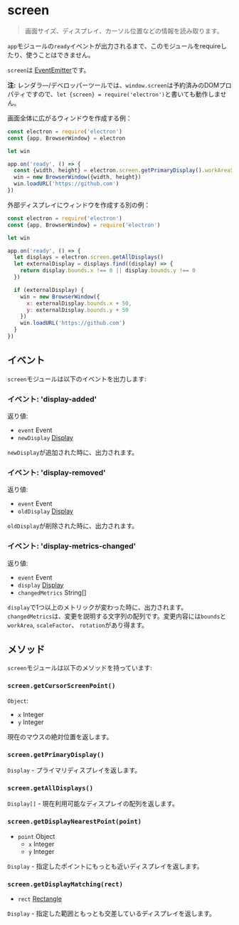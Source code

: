 # screen

> 画面サイズ、ディスプレイ、カーソル位置などの情報を読み取ります。

`app`モジュールの`ready`イベントが出力されるまで、このモジュールをrequireしたり、使うことはできません。

`screen`は [EventEmitter](http://nodejs.org/api/events.html#events_class_events_eventemitter)です。

**注:** レンダラ―/デベロッパーツールでは、`window.screen`は予約済みのDOMプロパティですので、`let {screen} = require('electron')`と書いても動作しません。

画面全体に広がるウィンドウを作成する例：

```javascript
const electron = require('electron')
const {app, BrowserWindow} = electron

let win

app.on('ready', () => {
  const {width, height} = electron.screen.getPrimaryDisplay().workAreaSize
  win = new BrowserWindow({width, height})
  win.loadURL('https://github.com')
})
```

外部ディスプレイにウィンドウを作成する別の例：

```javascript
const electron = require('electron')
const {app, BrowserWindow} = require('electron')

let win

app.on('ready', () => {
  let displays = electron.screen.getAllDisplays()
  let externalDisplay = displays.find((display) => {
    return display.bounds.x !== 0 || display.bounds.y !== 0
  })

  if (externalDisplay) {
    win = new BrowserWindow({
      x: externalDisplay.bounds.x + 50,
      y: externalDisplay.bounds.y + 50
    })
    win.loadURL('https://github.com')
  }
})
```

## イベント

`screen`モジュールは以下のイベントを出力します:

### イベント: 'display-added'

返り値:

* `event` Event
* `newDisplay` [Display](structures/display.md)

`newDisplay`が追加された時に、出力されます。

### イベント: 'display-removed'

返り値:

* `event` Event
* `oldDisplay` [Display](structures/display.md)

`oldDisplay`が削除された時に、出力されます。

### イベント: 'display-metrics-changed'

返り値:

* `event` Event
* `display` [Display](structures/display.md)
* `changedMetrics` String[]

`display`で1つ以上のメトリックが変わった時に、出力されます。`changedMetrics`は、変更を説明する文字列の配列です。変更内容には`bounds`と`workArea`, `scaleFactor`、 `rotation`があり得ます。

## メソッド

`screen`モジュールは以下のメソッドを持っています:

### `screen.getCursorScreenPoint()`

`Object`:
* `x` Integer
* `y` Integer

現在のマウスの絶対位置を返します。

### `screen.getPrimaryDisplay()`

`Display` - プライマリディスプレイを返します。

### `screen.getAllDisplays()`

`Display[]` - 現在利用可能なディスプレイの配列を返します。

### `screen.getDisplayNearestPoint(point)`

* `point` Object
  * `x` Integer
  * `y` Integer

`Display` - 指定したポイントにもっとも近いディスプレイを返します。

### `screen.getDisplayMatching(rect)`

* `rect` [Rectangle](structures/rectangle.md)

`Display` - 指定した範囲ともっとも交差しているディスプレイを返します。
